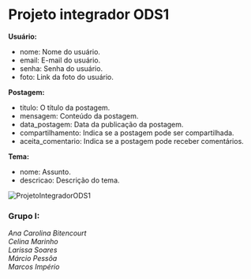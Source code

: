 # Projeto integrador ODS1


**Usuário:**
* nome: Nome do usuário.
* email: E-mail do usuário.
* senha: Senha do usuário.
* foto: Link da foto do usuário.

**Postagem:**
* titulo: O título da postagem.
* mensagem: Conteúdo da postagem.
* data_postagem: Data da publicação da postagem.
* compartilhamento: Indica se a postagem pode ser compartilhada.
* aceita_comentario: Indica se a postagem pode receber comentários.

**Tema:**
* nome: Assunto.
* descricao: Descrição do tema.

![ProjetoIntegradorODS1](https://user-images.githubusercontent.com/103587377/214896314-ed8d5c8a-a114-4306-b355-49c161ac40e2.png)


### Grupo I: 
_Ana Carolina Bitencourt_
<br> _Celina Marinho_
<br> _Larissa Soares_
<br> _Márcio Pessôa_
<br> _Marcos Império_

